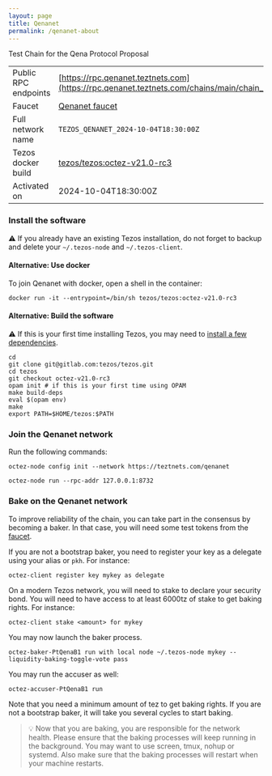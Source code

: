 ```yaml
---
layout: page
title: Qenanet
permalink: /qenanet-about
---
```


Test Chain for the Qena Protocol Proposal

| | |
|-------|---------------------|
| Public RPC endpoints | [https://rpc.qenanet.teztnets.com](https://rpc.qenanet.teztnets.com/chains/main/chain_id)<br/> |
| Faucet | [Qenanet faucet](https://faucet.qenanet.teztnets.com) |
| Full network name | `TEZOS_QENANET_2024-10-04T18:30:00Z` |
| Tezos docker build | [tezos/tezos:octez-v21.0-rc3](https://hub.docker.com/r/tezos/tezos/tags?page=1&ordering=last_updated&name=octez-v21.0-rc3) |
| Activated on | 2024-10-04T18:30:00Z |





### Install the software

⚠️  If you already have an existing Tezos installation, do not forget to backup and delete your `~/.tezos-node` and `~/.tezos-client`.



#### Alternative: Use docker

To join Qenanet with docker, open a shell in the container:

```
docker run -it --entrypoint=/bin/sh tezos/tezos:octez-v21.0-rc3
```


#### Alternative: Build the software

⚠️  If this is your first time installing Tezos, you may need to [install a few dependencies](https://tezos.gitlab.io/introduction/howtoget.html#setting-up-the-development-environment-from-scratch).

```
cd
git clone git@gitlab.com:tezos/tezos.git
cd tezos
git checkout octez-v21.0-rc3
opam init # if this is your first time using OPAM
make build-deps
eval $(opam env)
make
export PATH=$HOME/tezos:$PATH
```

### Join the Qenanet network

Run the following commands:

```
octez-node config init --network https://teztnets.com/qenanet

octez-node run --rpc-addr 127.0.0.1:8732
```






### Bake on the Qenanet network

To improve reliability of the chain, you can take part in the consensus by becoming a baker. In that case, you will need some test tokens from the [faucet](https://faucet.qenanet.teztnets.com).

If you are not a bootstrap baker, you need to register your key as a delegate using your alias or `pkh`. For instance:
```bash=2
octez-client register key mykey as delegate
```

On a modern Tezos network, you will need to stake to declare your security bond.  You will need to have access to at least 6000tz of stake to get baking rights. For instance:
```
octez-client stake <amount> for mykey
```	

You may now launch the baker process.
```bash=3
octez-baker-PtQenaB1 run with local node ~/.tezos-node mykey --liquidity-baking-toggle-vote pass
```

You may run the accuser as well:
```bash=3
octez-accuser-PtQenaB1 run
```

Note that you need a minimum amount of tez to get baking rights. If you are not a bootstrap baker, it will take you several cycles to start baking.

> 💡 Now that you are baking, you are responsible for the network health. Please ensure that the baking processes will keep running in the background. You may want to use screen, tmux, nohup or systemd. Also make sure that the baking processes will restart when your machine restarts.


